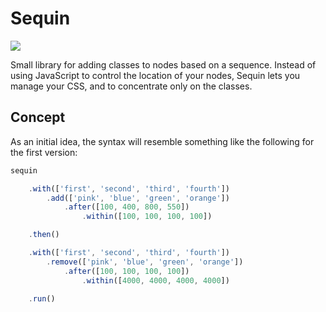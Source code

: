Sequin
======

<img src="https://cdn1.iconfinder.com/data/icons/toys/128/teddy_bear_toy_6.png" />

Small library for adding classes to nodes based on a sequence. Instead of using JavaScript to control the location of your nodes, Sequin lets you manage your CSS, and to concentrate only on the classes.

Concept
------

As an initial idea, the syntax will resemble something like the following for the first version:

```javascript
sequin

    .with(['first', 'second', 'third', 'fourth'])
        .add(['pink', 'blue', 'green', 'orange'])
            .after([100, 400, 800, 550])
                .within([100, 100, 100, 100])

    .then()

    .with(['first', 'second', 'third', 'fourth'])
        .remove(['pink', 'blue', 'green', 'orange'])
            .after([100, 100, 100, 100])
                .within([4000, 4000, 4000, 4000])

    .run()
```